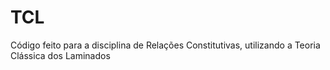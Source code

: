 # TCL
Código feito para a disciplina de Relações Constitutivas, utilizando a Teoria Clássica dos Laminados
